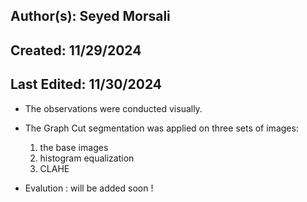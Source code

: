 
## Author(s): Seyed Morsali

## Created: 11/29/2024

## Last Edited: 11/30/2024

- The observations were conducted visually.
- The Graph Cut segmentation was applied on three sets of images: 
    1. the base images 
    2. histogram equalization
    3. CLAHE

- Evalution : will be added soon !

